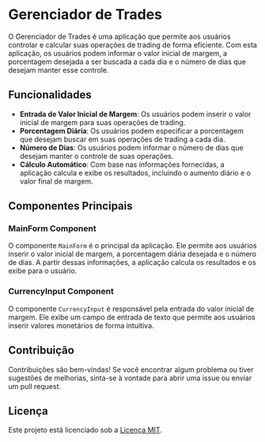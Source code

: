# Gerenciador de Trades

O Gerenciador de Trades é uma aplicação que permite aos usuários controlar e calcular suas operações de trading de forma eficiente. Com esta aplicação, os usuários podem informar o valor inicial de margem, a porcentagem desejada a ser buscada a cada dia e o número de dias que desejam manter esse controle.

## Funcionalidades

- **Entrada de Valor Inicial de Margem**: Os usuários podem inserir o valor inicial de margem para suas operações de trading.
- **Porcentagem Diária**: Os usuários podem especificar a porcentagem que desejam buscar em suas operações de trading a cada dia.
- **Número de Dias**: Os usuários podem informar o número de dias que desejam manter o controle de suas operações.
- **Cálculo Automático**: Com base nas informações fornecidas, a aplicação calcula e exibe os resultados, incluindo o aumento diário e o valor final de margem.

## Componentes Principais

### MainForm Component

O componente `MainForm` é o principal da aplicação. Ele permite aos usuários inserir o valor inicial de margem, a porcentagem diária desejada e o número de dias. A partir dessas informações, a aplicação calcula os resultados e os exibe para o usuário.

### CurrencyInput Component

O componente `CurrencyInput` é responsável pela entrada do valor inicial de margem. Ele exibe um campo de entrada de texto que permite aos usuários inserir valores monetários de forma intuitiva.

## Contribuição

Contribuições são bem-vindas! Se você encontrar algum problema ou tiver sugestões de melhorias, sinta-se à vontade para abrir uma issue ou enviar um pull request.

## Licença

Este projeto está licenciado sob a [Licença MIT](LICENSE).
